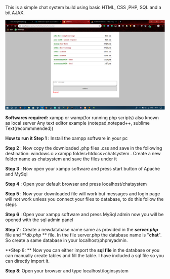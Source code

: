 This is a simple chat system build using basic HTML, CSS ,PHP, SQL and a bit AJAX. 

![](https://raw.githubusercontent.com/manumanoj0010/simple-chat-system/master/images/screenshot.png)

**Softwares required:**
xampp or wamp(for running php scripts) also known as local server Any text editor example (notepad,notepad++, sublime Text(recommmended))

**How to run it**
**Step 1** : Install the xampp software in your pc

**Step 2** : Now copy the downloaded .php files .css and save in the following destination: windows c:>xampp folder>htdocs>chatsystem . Create a new folder name as chatsystem and save the files under it

**Step 3** : Now open your xampp software and press start button of Apache and MySql

**Step 4** : Open your default browser and press localhost/chatsystem

**Step 5** : Now your downloaded file will work but messages and login page will not work unless you connect your files to database, to do this follow the steps

**Step 6** : Open your xampp software and press MySql admin now you will be opened with the sql admin panel

**Step 7** : Create a newdatabase name same as provided in the ***server.php***  file and ***db.php* ** file. In the file server.php the database name is "**chat**".  So create a same database in your localhost/phpmyadmin.

**Step 8: ** Now you can either import the **sql file** in the database or you can manually create tables and fill the table. I have included a sql file so you can directly import it.

**Step 8**: Open your browser and type localhost/loginsystem
